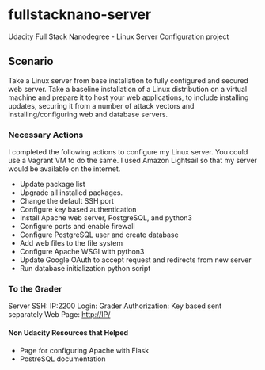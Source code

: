 # fullstacknano-server
Udacity Full Stack Nanodegree - Linux Server Configuration project

## Scenario
Take a Linux server from base installation to fully configured and secured web server. Take a baseline installation of a Linux distribution on a virtual machine and prepare it to host your web applications, to include installing updates, securing it from a number of attack vectors and installing/configuring web and database servers.

### Necessary Actions
I completed the following actions to configure my Linux server. You could use a Vagrant VM to do the same. I used Amazon Lightsail so that my server would be available on the internet.
* Update package list
* Upgrade all installed packages. 
* Change the default SSH port
* Configure key based authentication
* Install Apache web server, PostgreSQL, and python3
* Configure ports and enable firewall
* Configure PostgreSQL user and create database
* Add web files to the file system
* Configure Apache WSGI with python3
* Update Google OAuth to accept request and redirects from new server
* Run database initialization python script

### To the Grader
Server SSH: IP:2200
Login: Grader
Authorization: Key based sent separately
Web Page: [http://IP/](http://IP/)

#### Non Udacity Resources that Helped
* Page for configuring Apache with Flask
* PostreSQL documentation

